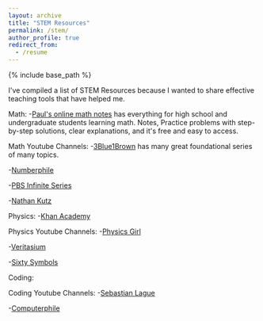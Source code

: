 ```yaml
---
layout: archive
title: "STEM Resources"
permalink: /stem/
author_profile: true
redirect_from:
  - /resume
---
```


{% include base_path %}

I've compiled a list of STEM Resources because I wanted to share effective teaching tools that have helped me. 

Math: 
-[Paul's online math notes](https://tutorial.math.lamar.edu/) has everything for high school and undergraduate students learning math.  Notes, Practice problems with step-by-step solutions, clear explanations, and it's free and easy to access.  

Math Youtube Channels: 
-[3Blue1Brown](https://www.youtube.com/channel/UCYO_jab_esuFRV4b17AJtAw) has many great foundational series of many topics.  

-[Numberphile](https://www.youtube.com/user/numberphile)

-[PBS Infinite Series](https://www.youtube.com/channel/UCs4aHmggTfFrpkPcWSaBN9g)

-[Nathan Kutz](https://www.youtube.com/channel/UCoUOaSVYkTV6W4uLvxvgiFA)

Physics: 
-[Khan Academy](https://www.khanacademy.org/science/physics)

Physics Youtube Channels: 
-[Physics Girl](https://www.youtube.com/c/physicsgirl/videos)

-[Veritasium](https://www.youtube.com/c/veritasium/videos)

-[Sixty Symbols](https://www.youtube.com/user/sixtysymbols)

Coding:

Coding Youtube Channels: 
-[Sebastian Lague](https://www.youtube.com/channel/UCmtyQOKKmrMVaKuRXz02jbQ)

-[Computerphile](https://www.youtube.com/channel/UC9-y-6csu5WGm29I7JiwpnA)


